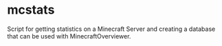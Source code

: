 mcstats
=======

Script for getting statistics on a Minecraft Server and creating a database that can be used with MinecraftOverviewer.
